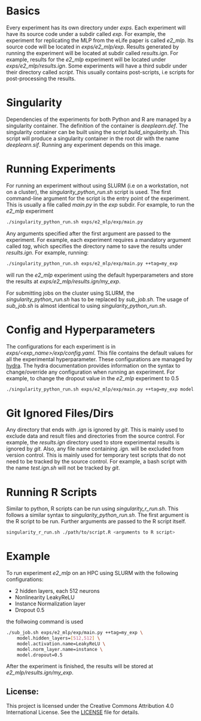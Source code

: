 # Basics

Every experiment has its own directory under *exps*. Each experiment will have its source code under a subdir called *exp*. For example, the experiment for replicating the MLP from the eLife paper is called *e2_mlp*. Its source code will be located in *exps/e2_mlp/exp*. Results generated by running the experiment will be located at subdir called *results.ign*. For example, results for the *e2_mlp* experiment will be located under *exps/e2_mlp/results.ign*. Some experiments will have a third subdir under their directory called *script*. This usually contains post-scripts, i.e scripts for post-processing the results.

# Singularity

Dependencies of the experiments for both Python and R are managed by a singularity container. The definition of the container is *deeplearn.def*. The singularity container can be built using the script *build_singularity.sh*. This script will produce a singularity container in the root dir with the name *deeplearn.sif*. Running any experiment depends on this image.

# Running Experiments

For running an experiment without using SLURM (i.e on a workstation, not on a cluster), the *singularity_python_run.sh* script is used. The first command-line argument for the script is the entry point of the experiment. This is usually a file called *main.py* in the *exp* subdir. For example, to run the *e2_mlp* experiment
```bash
./singularity_python_run.sh exps/e2_mlp/exp/main.py
```
Any arguments specified after the first argument are passed to the experiment. For example, each experiment requires a mandatory argument called *tag*, which specifies the directory name to save the results under *results.ign*. For example, running:
```bash
./singularity_python_run.sh exps/e2_mlp/exp/main.py ++tag=my_exp
```
will run the *e2_mlp* experiment using the default hyperparameters and store the results at *exps/e2_mlp/results.ign/my_exp*. 

For submitting jobs on the cluster using SLURM, the *singularity_python_run.sh* has to be replaced by *sub_job.sh*. The usage of *sub_job.sh* is almost identical to using *singularity_python_run.sh*.

# Config and Hyperparameters

The configurations for each experiment is in *exps/<exp_name>/exp/config.yaml*. This file contains the default values for all the experimental hyperparameter. These configurations are managed by [hydra](https://hydra.cc/). The hydra documentation provides information on the syntax to change/override any configuration when running an experiment. For example, to change the dropout value in the *e2_mlp* experiment to 0.5
```bash
./singularity_python_run.sh exps/e2_mlp/exp/main.py ++tag=my_exp model.dropout=0.5
```

# Git Ignored Files/Dirs

Any directory that ends with *.ign* is ignored by *git*. This is mainly used to exclude data and result files and directories from the source control. For example, the *results.ign* directory used to store experimental results is ignored by *git*. Also, any file name containing *.ign.* will be excluded from version control. This is mainly used for temporary test scripts that do not need to be tracked by the source control. For example, a bash script with the name *test.ign.sh* will not be tracked by *git*.

# Running R Scripts

Similar to python, R scripts can be run using *singularity_r_run.sh*. This follows a similar syntax to *singularity_python_run.sh*. The first argument is the R script to be run. Further arguments are passed to the R script itself.
```bash
singularity_r_run.sh ./path/to/script.R <arguments to R script>
```

# Example

To run experiment *e2_mlp* on an HPC using SLURM with the following configurations:

- 2 hidden layers, each 512 neurons
- Nonlinearity LeakyReLU
- Instance Normalization layer
- Dropout 0.5

the follwoing command is used

```bash
./sub_job.sh exps/e2_mlp/exp/main.py ++tag=my_exp \
    model.hidden_layers=[512,512] \
    model.activation.name=LeakyReLU \
    model.norm_layer.name=instance \
    model.dropout=0.5
```

After the experiment is finished, the results will be stored at *e2_mlp/results.ign/my_exp*.


## License:
This project is licensed under the Creative Commons Attribution 4.0 International License. See the [LICENSE](LICENSE) file for details.

